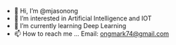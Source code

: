 - 👋 Hi, I’m @mjasonong
- 👀 I’m interested in Artificial Intelligence and IOT
- 🌱 I’m currently learning Deep Learning
- 📫 How to reach me ...
      Email: ongmark74@gmail.com
<!---
mjasonong/mjasonong is a ✨ special ✨ repository because its `README.md` (this file) appears on your GitHub profile.
You can click the Preview link to take a look at your changes.
--->
